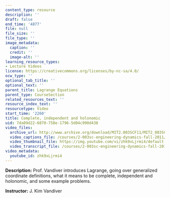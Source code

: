 ```yaml
---
content_type: resource
description: ''
draft: false
end_time: '4877'
file: null
file_size: ''
file_type: ''
image_metadata:
  caption: ''
  credit: ''
  image-alt: ''
learning_resource_types:
- Lecture Videos
license: https://creativecommons.org/licenses/by-nc-sa/4.0/
ocw_type: ''
optional_tab_title: ''
optional_text: ''
parent_title: Lagrange Equations
parent_type: CourseSection
related_resources_text: ''
resource_index_text: ''
resourcetype: Video
start_time: '2260'
title: Complete, independent and holonomic
uid: 7da09d22-6870-758e-1796-5d04c990d438
video_files:
  archive_url: http://www.archive.org/download/MIT2.003SCF11/MIT2_003SCF11_lec15_300k.mp4
  video_captions_file: /courses/2-003sc-engineering-dynamics-fall-2011/48f0fc4f442f5b32a9c92f53d88a092f_zhk9xLjrmi4.vtt
  video_thumbnail_file: https://img.youtube.com/vi/zhk9xLjrmi4/default.jpg
  video_transcript_file: /courses/2-003sc-engineering-dynamics-fall-2011/52c3d9e775ce5999e66c903a602d87a8_zhk9xLjrmi4.pdf
video_metadata:
  youtube_id: zhk9xLjrmi4
---
```

**Description:** Prof. Vandiver introduces Lagrange, going over generalized coordinate definitions, what it means to be complete, independent and holonomic, and some example problems.

**Instructor:** J. Kim Vandiver